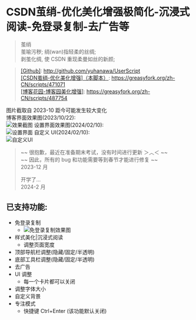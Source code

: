 # CSDN茧绡-优化美化增强极简化-沉浸式阅读-免登录复制-去广告等

> 茧绡  
> 茧喻污秽; 绡(wan)指轻柔的丝绸;   
> 剥茧化绸, 使 CSDN 重现柔曼如丝的新颜;  

> [[Github]](https://github.com/yuhanawa/UserScript): http://github.com/yuhanawa/UserScript  
> [[CSDN茧绡-优化美化增强]（本脚本）](https://greasyfork.org/zh-CN/scripts/471071): https://greasyfork.org/zh-CN/scripts/471071   
> [[博客花园-博客园美化增强]](https://greasyfork.org/zh-CN/scripts/487754): https://greasyfork.org/zh-CN/scripts/487754

图片截取自 2023-10 距今可能发生较大变化  
博客界面效果图(2023/10/22):  
![效果截图](https://s2.loli.net/2023/10/22/MNxA6JUz4uCEdDk.png)
设置界面效果图(2024/02/10):  
![设置界面](https://s2.loli.net/2024/02/10/9YrelTKnpR8gEmH.png)
自定义 UI(2024/02/10):  
![自定义UI](https://s2.loli.net/2024/02/10/6LSGAfDIdZxwtHv.png)

> ~~ 很抱歉，最近在准备期末考试，没有时间进行更新 ＞︿＜ ~~  
> ~~ 因此，所有的 bug 和功能需要等到春节才能进行修复 ~~  
> 2023-12 月
>
> 开学了...  
> 2024-2 月

## 已支持功能:

- 免登录复制
  - ![免登录复制效果图](https://s2.loli.net/2023/10/22/ulQ75mbK1TSFOxi.png)
- 样式美化|沉浸式阅读
  - 调整页面宽度
- 顶部导航栏调整(隐藏/固定/半透明)
- 底部工具栏调整(隐藏/固定/半透明)
- 去广告
- UI 调整
  - 每一个卡片都可以关闭
- 调整字体大小
- 自定义背景
- 专注模式
  - 快捷键 Ctrl+Enter (该功能默认关闭)
